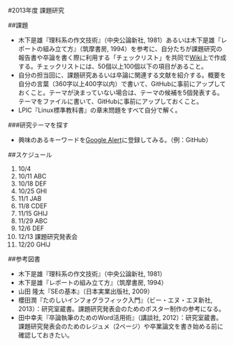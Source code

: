 #2013年度 課題研究

##課題


* 木下是雄『理科系の作文技術』（中央公論新社, 1981）あるいは木下是雄『レポートの組み立て方』（筑摩書房, 1994）を参考に、自分たちが課題研究の報告書や卒論を書く際に利用する「チェックリスト」を共同で[Wiki](https://github.com/taroyabuki/yabukilab/wiki/%E6%96%87%E6%9B%B8%E4%BD%9C%E6%88%90%E3%81%AE%E9%9A%9B%E3%81%AE%E3%83%81%E3%82%A7%E3%83%83%E3%82%AF%E3%83%AA%E3%82%B9%E3%83%88)上で作成する。チェックリストには、50個以上100個以下の項目があること。
* 自分の担当回に、課題研究あるいは卒論に関連する文献を紹介する。概要を自分の言葉（360字以上400字以内）で書いて、GitHubに事前にアップしておくこと。テーマが決まっていない場合は、テーマの候補を5個発表する。テーマをファイルに書いて、GitHubに事前にアップしておくこと。
* LPIC『Linux標準教科書』の章末問題をすべて自分で解く。

###研究テーマを探す

* 興味のあるキーワードを[Google Alert](http://www.google.com/alerts?hl=ja)に登録してみる。（例：GitHub）

##スケジュール

1. 10/4 
1. 10/11 ABC
1. 10/18 DEF
1. 10/25 GHI
1. 11/1 JAB
1. 11/8 CDEF
1. 11/15 GHIJ
1. 11/29 ABC
1. 12/6 DEF
1. 12/13 課題研究発表会
1. 12/20 GHIJ

##参考図書

* 木下是雄『理科系の作文技術』（中央公論新社, 1981）
* 木下是雄『レポートの組み立て方』（筑摩書房, 1994）
* 山田 隆太『SEの基本』（日本実業出版社, 2009）
* 櫻田潤『たのしいインフォグラフィック入門』（ビー・エヌ・エヌ新社, 2013）：研究室蔵書。課題研究発表会のためのポスター制作の参考になる。
* 田中幸夫『卒論執筆のためのWord活用術』（講談社, 2012）：研究室蔵書。課題研究発表会のためのレジュメ（2ページ）や卒業論文を書き始める前に確認しておきたい。
